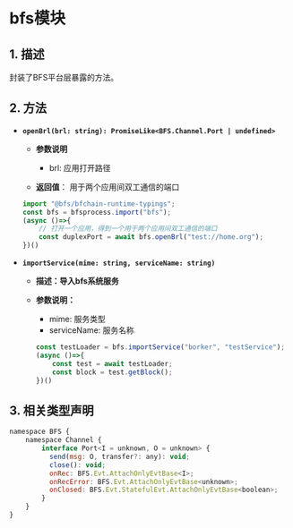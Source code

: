 # bfs模块

## 1. 描述

​封装了BFS平台层暴露的方法。

## 2. 方法

- **`openBrl(brl: string): PromiseLike<BFS.Channel.Port | undefined>`**

  - **参数说明**
    - brl:  应用打开路径

  - **返回值**： 用于两个应用间双工通信的端口
  ```javascript
  import "@bfs/bfchain-runtime-typings";
  const bfs = bfsprocess.import("bfs");
  (async ()=>{
      // 打开一个应用，得到一个用于两个应用间双工通信的端口
      const duplexPort = await bfs.openBrl("test://home.org");
  })()
  ```

- **`importService(mime: string, serviceName: string)`**

  - **描述：导入bfs系统服务**

  - **参数说明：**

    - mime: 服务类型
    - serviceName: 服务名称

    ```javascript
    const testLoader = bfs.importService("borker", "testService");
    (async ()=>{
        const test = await testLoader;
        const block = test.getBlock();
    })()
    ```

## 3. 相关类型声明

```javascript
namespace BFS {
    namespace Channel {
        interface Port<I = unknown, O = unknown> {
          send(msg: O, transfer?: any): void;
          close(): void;
          onRec: BFS.Evt.AttachOnlyEvtBase<I>;
          onRecError: BFS.Evt.AttachOnlyEvtBase<unknown>;
          onClosed: BFS.Evt.StatefulEvt.AttachOnlyEvtBase<boolean>;
        }
    }
}
```